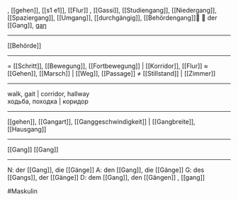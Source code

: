 , [[gehen]], [[s1 e1]], [[Flur]]
, [[Gassi]], [[Studiengang]], [[Niedergang]], [[Spaziergang]], [[Umgang]], [[durchgängig]], [[Behördengang]]🚶 🔵 der [[Gang]], [ɡaŋ](https://youglish.com/pronounce/Gang/german)

---
[[Behörde]]

---
= [[Schritt]], [[Bewegung]], [[Fortbewegung]] | [[Korridor]], [[Flur]]
≈ [[Gehen]], [[Marsch]] | [[Weg]], [[Passage]]
≠ [[Stillstand]] | [[Zimmer]]

---
walk, gait | corridor, hallway  
ходьба, походка | коридор

---
[[gehen]], [[Gangart]], [[Ganggeschwindigkeit]] | [[Gangbreite]], [[Hausgang]]

---
[[Gang]]
[[Gang]]


---
N: der [[Gang]], die [[Gänge]]
A: den [[Gang]], die [[Gänge]]
G: des [[Gangs]], der [[Gänge]]
D: dem [[Gang]], den [[Gängen]]
, [[gang]]

#Maskulin 